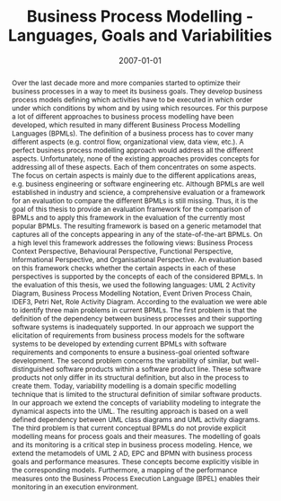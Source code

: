---
abstract: 'Over the last decade more and more companies started to optimize their
  business processes in a way to meet its business goals. They develop business process
  models defining which activities have to be executed in which order under which
  conditions by whom and by using which resources. For this purpose a lot of different
  approaches to business process modelling have been developed, which resulted in
  many different Business Process Modelling Languages (BPMLs).   The definition of
  a business process has to cover many different aspects (e.g. control flow, organizational
  view, data view, etc.). A perfect business process modelling approach would address
  all the different aspects. Unfortunately, none of the existing approaches provides
  concepts for addressing all of these aspects. Each of them concentrates on some
  aspects. The focus on certain aspects is mainly due to the different applications
  areas, e.g. business engineering or software engineering etc.   Although BPMLs are
  well established in industry and science, a comprehensive evaluation or a framework
  for an evaluation to compare the different BPMLs is still missing. Thus, it is the
  goal of this thesis to provide an evaluation framework for the comparison of BPMLs
  and to apply this framework in the evaluation of the currently most popular BPMLs.
  The resulting framework is based on a generic metamodel that captures all of the
  concepts appearing in any of the state-of-the-art BPMLs. On a high level this framework
  addresses the following views: Business Process Context Perspective, Behavioural
  Perspective, Functional Perspective, Informational Perspective, and Organisational
  Perspective. An evaluation based on this framework checks whether the certain aspects
  in each of these perspectives is supported by the concepts of each of the considered
  BPMLs. In the evaluation of this thesis, we used the following languages: UML 2
  Activity Diagram, Business Process Modelling Notation, Event Driven Process Chain,
  IDEF3, Petri Net, Role Activity Diagram.   According to the evaluation we were able
  to identify three main problems in current BPMLs. The first problem is that the
  definition of the dependency between business processes and their supporting software
  systems is inadequately supported. In our approach we support the elicitation of
  requirements from business process models for the software systems to be developed
  by extending current BPMLs with software requirements and components to ensure a
  business-goal oriented software development.   The second problem concerns the variability
  of similar, but well-distinguished software products within a software product line.
  These software products not only differ in its structural definition, but also in
  the process to create them. Today, variability modelling is a domain specific modelling
  technique that is limited to the structural definition of similar software products.
  In our approach we extend the concepts of variability modeling to integrate the
  dynamical aspects into the UML. The resulting approach is based on a well defined
  dependency between UML class diagrams and UML activity diagrams.   The third problem
  is that current conceptual BPMLs do not provide explicit modelling means for process
  goals and their measures. The modelling of goals and its monitoring is a critical
  step in business process modeling. Hence, we extend the metamodels of UML 2 AD,
  EPC and BPMN with business process goals and performance measures. These concepts
  become explicitly visible in the corresponding models. Furthermore, a mapping of
  the performance measures onto the Business Process Execution Language (BPEL) enables
  their monitoring in an execution environment.'
authors:
- Birgit Korherr
date: '2007-01-01'
featured: false
publication_types:
- '7'
publishDate: '2007-01-01'
title: Business Process Modelling - Languages, Goals and Variabilities
url_pdf: http://publik.tuwien.ac.at/files/PubDat_141379.pdf
---